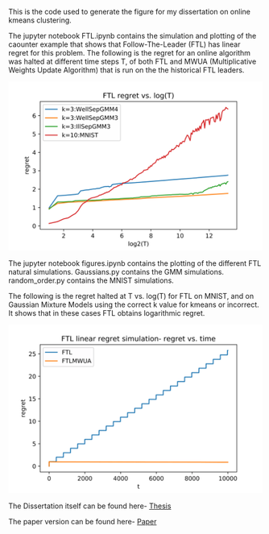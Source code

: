 This is the code used to generate the figure for my dissertation on online kmeans clustering.
 
The jupyter notebook FTL.ipynb contains the simulation and plotting of the caounter example that shows that Follow-The-Leader (FTL) has linear regret for this problem. The following is the regret for an online algorithm was halted at different time steps T, of both FTL and MWUA (Multiplicative Weights Update Algorithm) that is run on the the historical FTL leaders.

![linear regret](https://github.com/guyrom27/OnlineClusteringFTL/blob/master/figures/FTL_vs_sim_and_MNIST.png)

The jupyter notebook figures.ipynb contains the plotting of the different FTL natural simulations. Gaussians.py contains the GMM simulations. random_order.py contains the MNIST simulations.

The following is the regret halted at T vs. log(T) for FTL on MNIST, and on Gaussian Mixture Models using the correct k value for kmeans or incorrect. It shows that in these cases FTL obtains logarithmic regret.

![logarithmic regret](https://github.com/guyrom27/OnlineClusteringFTL/blob/master/figures/ftl_counterexample.png)

The Dissertation itself can be found here- [Thesis](https://github.com/guyrom27/OnlineClusteringFTL/blob/master/Thesis-Online_Clustering.pdf)

The paper version can be found here- [Paper](https://github.com/guyrom27/OnlineClusteringFTL/blob/master/paper-online_clustering.pdf)

